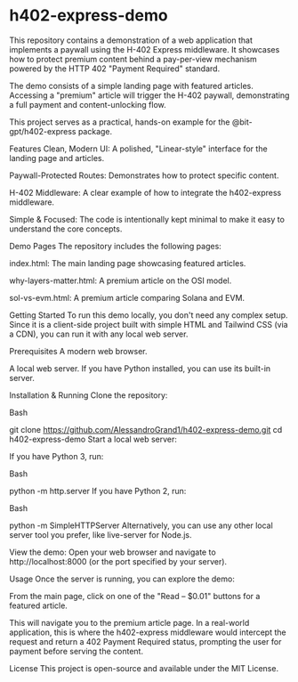 # h402-express-demo

This repository contains a demonstration of a web application that implements a paywall using the H-402 Express middleware. It showcases how to protect premium content behind a pay-per-view mechanism powered by the HTTP 402 "Payment Required" standard.

The demo consists of a simple landing page with featured articles. Accessing a "premium" article will trigger the H-402 paywall, demonstrating a full payment and content-unlocking flow.

This project serves as a practical, hands-on example for the @bit-gpt/h402-express package.

Features
Clean, Modern UI: A polished, "Linear-style" interface for the landing page and articles.

Paywall-Protected Routes: Demonstrates how to protect specific content.

H-402 Middleware: A clear example of how to integrate the h402-express middleware.

Simple & Focused: The code is intentionally kept minimal to make it easy to understand the core concepts.

Demo Pages
The repository includes the following pages:

index.html: The main landing page showcasing featured articles.

why-layers-matter.html: A premium article on the OSI model.

sol-vs-evm.html: A premium article comparing Solana and EVM.

Getting Started
To run this demo locally, you don't need any complex setup. Since it is a client-side project built with simple HTML and Tailwind CSS (via a CDN), you can run it with any local web server.

Prerequisites
A modern web browser.

A local web server. If you have Python installed, you can use its built-in server.

Installation & Running
Clone the repository:

Bash

git clone https://github.com/AlessandroGrand1/h402-express-demo.git
cd h402-express-demo
Start a local web server:

If you have Python 3, run:

Bash

python -m http.server
If you have Python 2, run:

Bash

python -m SimpleHTTPServer
Alternatively, you can use any other local server tool you prefer, like live-server for Node.js.

View the demo:
Open your web browser and navigate to http://localhost:8000 (or the port specified by your server).

Usage
Once the server is running, you can explore the demo:

From the main page, click on one of the "Read – $0.01" buttons for a featured article.

This will navigate you to the premium article page. In a real-world application, this is where the h402-express middleware would intercept the request and return a 402 Payment Required status, prompting the user for payment before serving the content.

License
This project is open-source and available under the MIT License.
